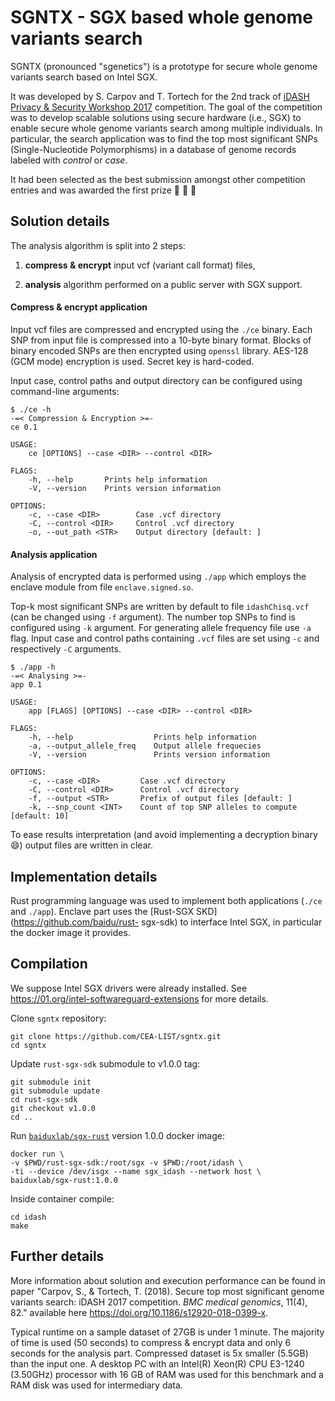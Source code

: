 # SGNTX - SGX based whole genome variants search

SGNTX (pronounced "sgenetics") is a prototype for secure whole genome variants search based on Intel SGX.

It was developed by S. Carpov and T. Tortech for the 2nd track of [iDASH Privacy & Security Workshop 2017](http://www.humangenomeprivacy.org/2017/) competition.
The goal of the competition was to develop scalable solutions using secure hardware (i.e., SGX) to enable secure whole genome variants search among multiple individuals.
In particular, the search application was to find the top most significant SNPs (Single-Nucleotide Polymorphisms) in a database of genome records labeled with *control* or *case*.

It had been selected as the best submission amongst other competition entries and was awarded the first prize :clap: :clap: :clap:

## Solution details

The analysis algorithm is split into 2 steps:

1. **compress & encrypt** input vcf (variant call format) files,

1. **analysis** algorithm performed on a public server with SGX support.

#### Compress & encrypt application

Input vcf files are compressed and encrypted using the `./ce` binary.
Each SNP from input file is compressed into a 10-byte binary format.
Blocks of binary encoded SNPs are then encrypted using `openssl` library.
AES-128 (GCM mode) encryption is used. Secret key is hard-coded.

Input case, control paths and output directory can be configured using command-line arguments:

```
$ ./ce -h
-=< Compression & Encryption >=-
ce 0.1

USAGE:
    ce [OPTIONS] --case <DIR> --control <DIR>

FLAGS:
    -h, --help       Prints help information
    -V, --version    Prints version information

OPTIONS:
    -c, --case <DIR>        Case .vcf directory
    -C, --control <DIR>     Control .vcf directory
    -o, --out_path <STR>    Output directory [default: ]
```

#### Analysis application

Analysis of encrypted data is performed using `./app` which employs the enclave module from file `enclave.signed.so`.

Top-k most significant SNPs are written by default to file `idashChisq.vcf` (can be changed using `-f` argument).
The number top SNPs to find is configured using `-k` argument.
For generating allele frequency file use `-a` flag.
Input case and control paths containing `.vcf` files are set using `-c` and respectively `-C` arguments.

```
$ ./app -h
-=< Analysing >=-
app 0.1

USAGE:
    app [FLAGS] [OPTIONS] --case <DIR> --control <DIR>

FLAGS:
    -h, --help                  Prints help information
    -a, --output_allele_freq    Output allele frequecies
    -V, --version               Prints version information

OPTIONS:
    -c, --case <DIR>         Case .vcf directory
    -C, --control <DIR>      Control .vcf directory
    -f, --output <STR>       Prefix of output files [default: ]
    -k, --snp_count <INT>    Count of top SNP alleles to compute [default: 10]
```

To ease results interpretation (and avoid implementing a decryption binary :smile:) output files are written in clear.


## Implementation details

Rust programming language was used to implement both applications (`./ce` and
`./app`). Enclave part uses the [Rust-SGX SKD](https://github.com/baidu/rust-
sgx-sdk) to interface Intel SGX, in particular the docker image it provides.


## Compilation

We suppose Intel SGX drivers were already installed. See https://01.org/intel-softwareguard-extensions for more details.

Clone `sgntx` repository:
```
git clone https://github.com/CEA-LIST/sgntx.git
cd sgntx
```

Update `rust-sgx-sdk` submodule to v1.0.0 tag:
```
git submodule init
git submodule update
cd rust-sgx-sdk
git checkout v1.0.0
cd ..
```

Run [`baiduxlab/sgx-rust`](https://hub.docker.com/r/baiduxlab/sgx-rust/) version 1.0.0 docker image:

```
docker run \
-v $PWD/rust-sgx-sdk:/root/sgx -v $PWD:/root/idash \
-ti --device /dev/isgx --name sgx_idash --network host \
baiduxlab/sgx-rust:1.0.0
```

Inside container compile:
```
cd idash
make
```

## Further details

More information about solution and execution
performance can be found in paper "Carpov, S., & Tortech, T. (2018). Secure
top most significant genome variants search: iDASH 2017 competition. *BMC
medical genomics*, 11(4), 82." available here
https://doi.org/10.1186/s12920-018-0399-x.

Typical runtime on a sample dataset of 27GB is under 1 minute. The majority of
time is used (50 seconds) to compress & encrypt data and only 6 seconds for
the analysis part. Compressed dataset is 5x smaller (5.5GB) than the input
one. A desktop PC with an Intel(R) Xeon(R) CPU E3-1240 (3.50GHz) processor
with 16 GB of RAM was used for this benchmark and a RAM disk was used for
intermediary data.
